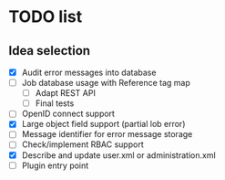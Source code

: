 # TODO list

## Idea selection

- [x] Audit error messages into database
- [ ] Job database usage with Reference tag map
  - [ ] Adapt REST API
  - [ ] Final tests
- [ ] OpenID connect support
- [x] Large object field support (partial lob error)
- [ ] Message identifier for error message storage
- [ ] Check/implement RBAC support
- [x] Describe and update user.xml or administration.xml
- [ ] Plugin entry point
